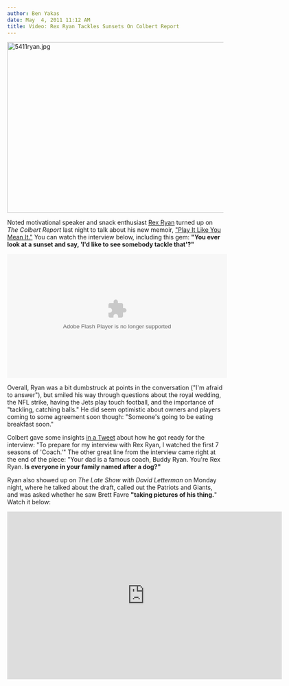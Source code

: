 ```yaml
---
author: Ben Yakas
date: May  4, 2011 11:12 AM
title: Video: Rex Ryan Tackles Sunsets On Colbert Report
---
```


<p><span class="mt-enclosure mt-enclosure-image" style="display: inline;"> <img alt="5411ryan.jpg" src="https://web.archive.org/web/20110509171103im_/http://gothamist.com/attachments/byakas/5411ryan.jpg" width="640" height="397" class="image-none"> </span></p>

<p>Noted motivational speaker and snack enthusiast <a href="https://web.archive.org/web/20110509171103/http://gothamist.com/tags/rexryan">Rex Ryan</a> turned up on <em>The Colbert Report</em> last night to talk about his new memoir, <a href="https://web.archive.org/web/20110509171103/http://gothamist.com/2011/04/27/rex_ryan_pens_autobiography.php">&quot;Play It Like You Mean It.&quot;</a>  You can watch the interview below, including this gem: <strong>&quot;You ever look at a sunset and say, &apos;I&apos;d like to see somebody tackle that&apos;?&quot;</strong></p>

<div style="text-align: center;"><object width="512" height="288"><param name="movie" value="http://www.hulu.com/embed/6zZWK1whxnq2LGtgu_zLVQ"><param name="allowFullScreen" value="true"><embed src="https://web.archive.org/web/20110509171103oe_/http://www.hulu.com/embed/6zZWK1whxnq2LGtgu_zLVQ" type="application/x-shockwave-flash" width="512" height="288" allowfullscreen="true"></object></div>

<p>Overall, Ryan was a bit dumbstruck at points in the conversation (&quot;I&apos;m afraid to answer&quot;), but smiled his way through questions about the royal wedding, the NFL strike, having the Jets play touch football, and the importance of &quot;tackling, catching balls.&quot; He did seem optimistic about owners and players coming to some agreement soon though: &quot;Someone&apos;s going to be eating breakfast soon.&quot;</p>

<p>Colbert gave some insights <a href="https://web.archive.org/web/20110509171103/http://twitter.com/#!/StephenAtHome/status/65625745392795648">in a Tweet</a> about how he got ready for the interview: &quot;To prepare for my interview with Rex Ryan, I watched the first 7 seasons of &apos;Coach.&apos;&quot; The other great line from the interview came right at the end of the piece: &quot;Your dad is a famous coach, Buddy Ryan. You&apos;re Rex Ryan.<strong> Is everyone in your family named after a dog?&quot;</strong></p>

<p>Ryan also showed up on <em>The Late Show with David Letterman</em> on Monday night, where he talked about the draft, called out the Patriots and Giants, and was asked whether he saw Brett Favre <strong>&quot;taking pictures of his thing.</strong>&quot; Watch it below:</p>

<div style="text-align: center;"><iframe width="640" height="390" src="https://web.archive.org/web/20110509171103if_/http://www.youtube.com/embed/CDEv3a2_VKc" frameborder="0" allowfullscreen></iframe> </div>